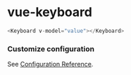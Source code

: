 # vue-keyboard

```JavaScript
<Keyboard v-model="value"></Keyboard>
```

### Customize configuration

See [Configuration Reference](https://cli.vuejs.org/config/).
